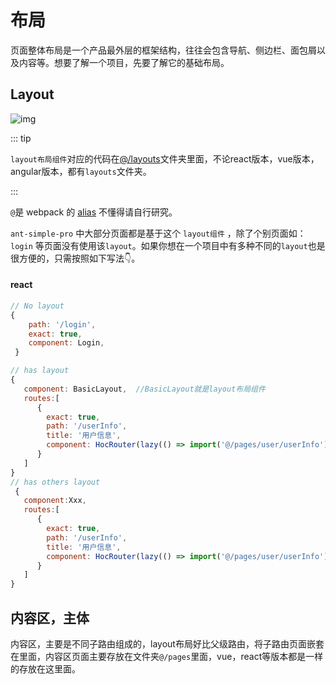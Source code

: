 # 布局
页面整体布局是一个产品最外层的框架结构，往往会包含导航、侧边栏、面包屑以及内容等。想要了解一个项目，先要了解它的基础布局。

## Layout

![img](https://antd-simple-pro.oss-cn-beijing.aliyuncs.com/image/1623672846699.png)

::: tip

`layout布局组件`对应的代码在[@/layouts]()文件夹里面，不论react版本，vue版本，angular版本，都有`layouts`文件夹。

:::

`@`是 webpack 的 [alias](https://webpack.js.org/configuration/resolve/#resolve-alias) 不懂得请自行研究。

`ant-simple-pro` 中大部分页面都是基于这个 `layout组件` ，除了个别页面如：`login`  等页面没有使用该`layout`。如果你想在一个项目中有多种不同的`layout`也是很方便的，只需按照如下写法:point_down:。

#### react

```js
// No layout
{
    path: '/login',
    exact: true,
    component: Login,
 }

// has layout
{
   component: BasicLayout,  //BasicLayout就是layout布局组件
   routes:[
      {
        exact: true,
        path: '/userInfo',
        title: '用户信息',
        component: HocRouter(lazy(() => import('@/pages/user/userInfo'))),
      }
   ]
}
// has others layout
 {
   component:Xxx,
   routes:[
      {
        exact: true,
        path: '/userInfo',
        title: '用户信息',
        component: HocRouter(lazy(() => import('@/pages/user/userInfo'))),
      }
   ]
} 
```

## 内容区，主体

内容区，主要是不同子路由组成的，layout布局好比父级路由，将子路由页面嵌套在里面，内容区页面主要存放在文件夹`@/pages`里面，vue，react等版本都是一样的存放在这里面。